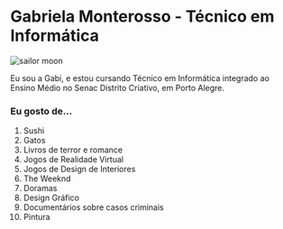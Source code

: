 <h1>Gabriela Monterosso - Técnico em Informática</h1>
<img src="https://i.pinimg.com/originals/95/db/47/95db47805f0173d089d6df9d8d26f7b3.gif" alt="sailor moon">
<p>Eu sou a Gabi, e estou cursando Técnico em Informática integrado ao Ensino Médio no Senac Distrito Criativo, em Porto Alegre.</p>
<h3>Eu gosto de...</h3>
<ol>
  <li>Sushi</li>
  <li>Gatos</li>
  <li>Livros de terror e romance</li>
  <li>Jogos de Realidade Virtual</li>
  <li>Jogos de Design de Interiores</li>
  <li>The Weeknd</li>
  <li>Doramas</li>
  <li>Design Gráfico</li>
  <li>Documentários sobre casos criminais</li>
  <li>Pintura</li>
</ol>
